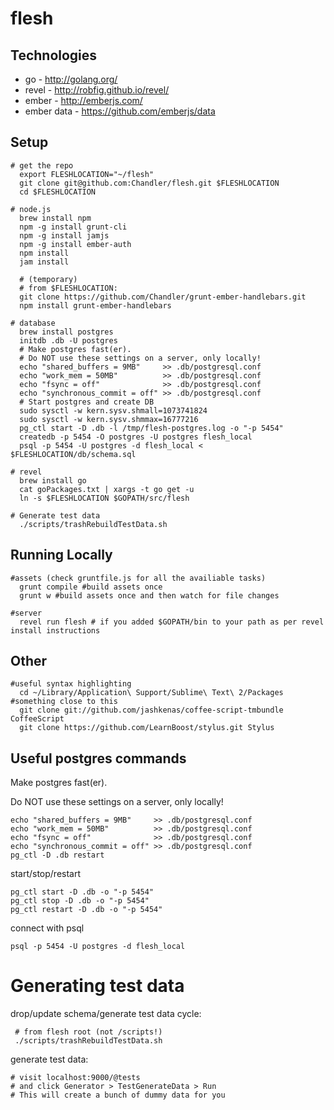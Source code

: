# flesh


## Technologies

* go - http://golang.org/
* revel - http://robfig.github.io/revel/
* ember - http://emberjs.com/
* ember data - https://github.com/emberjs/data


## Setup
    # get the repo
      export FLESHLOCATION="~/flesh"
      git clone git@github.com:Chandler/flesh.git $FLESHLOCATION
      cd $FLESHLOCATION

    # node.js
      brew install npm
      npm -g install grunt-cli
      npm -g install jamjs
      npm -g install ember-auth
      npm install
      jam install

      # (temporary)
      # from $FLESHLOCATION:
      git clone https://github.com/Chandler/grunt-ember-handlebars.git
      npm install grunt-ember-handlebars
      
    # database
      brew install postgres
      initdb .db -U postgres
      # Make postgres fast(er).
      # Do NOT use these settings on a server, only locally!
      echo "shared_buffers = 9MB"     >> .db/postgresql.conf
      echo "work_mem = 50MB"          >> .db/postgresql.conf
      echo "fsync = off"              >> .db/postgresql.conf
      echo "synchronous_commit = off" >> .db/postgresql.conf
      # Start postgres and create DB
      sudo sysctl -w kern.sysv.shmall=1073741824
      sudo sysctl -w kern.sysv.shmmax=16777216
      pg_ctl start -D .db -l /tmp/flesh-postgres.log -o "-p 5454"
      createdb -p 5454 -O postgres -U postgres flesh_local
      psql -p 5454 -U postgres -d flesh_local < $FLESHLOCATION/db/schema.sql

    # revel
      brew install go
      cat goPackages.txt | xargs -t go get -u
      ln -s $FLESHLOCATION $GOPATH/src/flesh

    # Generate test data
      ./scripts/trashRebuildTestData.sh

## Running Locally
    #assets (check gruntfile.js for all the availiable tasks)
      grunt compile #build assets once
      grunt w #build assets once and then watch for file changes

    #server
      revel run flesh # if you added $GOPATH/bin to your path as per revel install instructions


## Other
    #useful syntax highlighting
      cd ~/Library/Application\ Support/Sublime\ Text\ 2/Packages #something close to this
      git clone git://github.com/jashkenas/coffee-script-tmbundle CoffeeScript
      git clone https://github.com/LearnBoost/stylus.git Stylus


## Useful postgres commands
Make postgres fast(er).

Do NOT use these settings on a server, only locally!

    echo "shared_buffers = 9MB"     >> .db/postgresql.conf
    echo "work_mem = 50MB"          >> .db/postgresql.conf
    echo "fsync = off"              >> .db/postgresql.conf
    echo "synchronous_commit = off" >> .db/postgresql.conf
    pg_ctl -D .db restart

start/stop/restart

    pg_ctl start -D .db -o "-p 5454"
    pg_ctl stop -D .db -o "-p 5454"
    pg_ctl restart -D .db -o "-p 5454"

connect with psql

    psql -p 5454 -U postgres -d flesh_local



# Generating test data

drop/update schema/generate test data cycle:

     # from flesh root (not /scripts!)
     ./scripts/trashRebuildTestData.sh

generate test data:

    # visit localhost:9000/@tests
    # and click Generator > TestGenerateData > Run
    # This will create a bunch of dummy data for you
